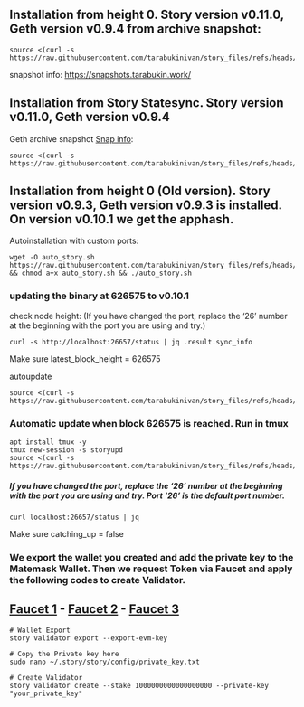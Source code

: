## Installation from height 0. Story version v0.11.0, Geth version v0.9.4 from archive snapshot:
```
source <(curl -s https://raw.githubusercontent.com/tarabukinivan/story_files/refs/heads/main/auto_story_statesynced.sh)
```
snapshot info: https://snapshots.tarabukin.work/

## Installation from Story Statesync. Story version v0.11.0, Geth version v0.9.4  
Geth archive snapshot [Snap info](https://snapshots.tarabukin.work/storygeth/snap_info.txt):
```
source <(curl -s https://raw.githubusercontent.com/tarabukinivan/story_files/refs/heads/main/story_statesynf_etharch.sh)
```

## Installation from height 0 (Old version). Story version v0.9.3, Geth version v0.9.3 is installed. On version v0.10.1 we get the apphash.
Autoinstallation with custom ports:
```
wget -O auto_story.sh https://raw.githubusercontent.com/tarabukinivan/story_files/refs/heads/main/auto_story.sh && chmod a+x auto_story.sh && ./auto_story.sh
```

### updating the binary at 626575 to v0.10.1
<p>check node height: (If you have changed the port, replace the ‘26’ number at the beginning with the port you are using and try.)</p>

```
curl -s http://localhost:26657/status | jq .result.sync_info
```
Make sure latest_block_height = 626575

<p>autoupdate</p>

```
source <(curl -s https://raw.githubusercontent.com/tarabukinivan/story_files/refs/heads/main/story_upgrade.sh)
```

### Automatic update when block 626575 is reached. Run in tmux

```
apt install tmux -y
tmux new-session -s storyupd
source <(curl -s https://raw.githubusercontent.com/tarabukinivan/story_files/refs/heads/main/story_autoupgrade)
```
  


##### If you have changed the port, replace the ‘26’ number at the beginning with the port you are using and try. Port ‘26’ is the default port number.
```console
curl localhost:26657/status | jq
```

Make sure catching_up = false

### We export the wallet you created and add the private key to the Matemask Wallet. Then we request Token via Faucet and apply the following codes to create Validator.

## [Faucet 1](https://faucet.story.foundation/) - [Faucet 2](https://thirdweb.com/story-iliad-testnet) - [Faucet 3](https://faucet.quicknode.com/story)

```console
# Wallet Export
story validator export --export-evm-key
```
```console
# Copy the Private key here
sudo nano ~/.story/story/config/private_key.txt
```
```console
# Create Validator
story validator create --stake 1000000000000000000 --private-key "your_private_key"
```
